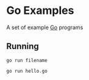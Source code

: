 # Go Examples

A set of example [Go](http://golang.org/) programs

## Running

	go run filename

	go run hello.go